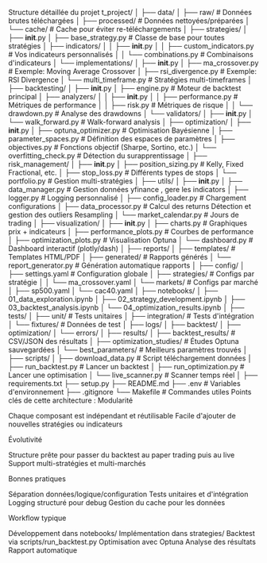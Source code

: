 Structure détaillée du projet
t_project/
│
├── data/
│   ├── raw/                      # Données brutes téléchargées
│   ├── processed/                 # Données nettoyées/préparées
│   └── cache/                     # Cache pour éviter re-téléchargements
│
├── strategies/
│   ├── __init__.py
│   ├── base_strategy.py          # Classe de base pour toutes stratégies
│   ├── indicators/
│   │   ├── __init__.py
│   │   ├── custom_indicators.py  # Vos indicateurs personnalisés
│   │   └── combinations.py       # Combinaisons d'indicateurs
│   └── implementations/
│       ├── __init__.py
│       ├── ma_crossover.py       # Exemple: Moving Average Crossover
│       ├── rsi_divergence.py     # Exemple: RSI Divergence
│       └── multi_timeframe.py    # Stratégies multi-timeframes
│
├── backtesting/
│   ├── __init__.py
│   ├── engine.py                  # Moteur de backtest principal
│   ├── analyzers/
│   │   ├── __init__.py
│   │   ├── performance.py        # Métriques de performance
│   │   ├── risk.py               # Métriques de risque
│   │   └── drawdown.py          # Analyse des drawdowns
│   └── validators/
│       ├── __init__.py
│       └── walk_forward.py       # Walk-forward analysis
│
├── optimization/
│   ├── __init__.py
│   ├── optuna_optimizer.py       # Optimisation Bayésienne
│   ├── parameter_spaces.py       # Définition des espaces de paramètres
│   ├── objectives.py             # Fonctions objectif (Sharpe, Sortino, etc.)
│   └── overfitting_check.py      # Détection du surapprentissage
│
├── risk_management/
│   ├── __init__.py
│   ├── position_sizing.py        # Kelly, Fixed Fractional, etc.
│   ├── stop_loss.py             # Différents types de stops
│   └── portfolio.py             # Gestion multi-stratégies
│
├── utils/
│   ├── __init__.py
│   ├── data_manager.py          # Gestion données yfinance , gere les indicators
│   ├── logger.py                # Logging personnalisé
│   ├── config_loader.py         # Chargement configurations
│   ├── data_processor.py        # Calcul des returns  Détection et gestion des outliers  Resampling 
│   └── market_calendar.py       # Jours de trading
│
├── visualization/
│   ├── __init__.py
│   ├── charts.py                 # Graphiques prix + indicateurs
│   ├── performance_plots.py      # Courbes de performance
│   ├── optimization_plots.py     # Visualisation Optuna
│   └── dashboard.py             # Dashboard interactif (plotly/dash)
│
├── reports/
│   ├── templates/                # Templates HTML/PDF
│   ├── generated/                # Rapports générés
│   └── report_generator.py      # Génération automatique rapports
│
├── config/
│   ├── settings.yaml             # Configuration globale
│   ├── strategies/               # Configs par stratégie
│   │   └── ma_crossover.yaml
│   └── markets/                  # Configs par marché
│       ├── sp500.yaml
│       └── cac40.yaml
│
├── notebooks/
│   ├── 01_data_exploration.ipynb
│   ├── 02_strategy_development.ipynb
│   ├── 03_backtest_analysis.ipynb
│   └── 04_optimization_results.ipynb
│
├── tests/
│   ├── unit/                     # Tests unitaires
│   ├── integration/              # Tests d'intégration
│   └── fixtures/                 # Données de test
│
├── logs/
│   ├── backtest/
│   ├── optimization/
│   └── errors/
│
├── results/
│   ├── backtest_results/         # CSV/JSON des résultats
│   ├── optimization_studies/      # Études Optuna sauvegardées
│   └── best_parameters/          # Meilleurs paramètres trouvés
│
├── scripts/
│   ├── download_data.py          # Script téléchargement données
│   ├── run_backtest.py          # Lancer un backtest
│   ├── run_optimization.py       # Lancer une optimisation
│   └── live_scanner.py          # Scanner temps réel
│
├── requirements.txt
├── setup.py
├── README.md
├── .env                          # Variables d'environnement
├── .gitignore
└── Makefile                      # Commandes utiles
Points clés de cette architecture :
Modularité

Chaque composant est indépendant et réutilisable
Facile d'ajouter de nouvelles stratégies ou indicateurs

Évolutivité

Structure prête pour passer du backtest au paper trading puis au live
Support multi-stratégies et multi-marchés

Bonnes pratiques

Séparation données/logique/configuration
Tests unitaires et d'intégration
Logging structuré pour debug
Gestion du cache pour les données

Workflow typique

Développement dans notebooks/
Implémentation dans strategies/
Backtest via scripts/run_backtest.py
Optimisation avec Optuna
Analyse des résultats
Rapport automatique